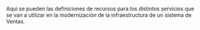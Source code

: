 Aqui se pueden las definiciones de recursos para los distintos servicios que se van a utilizar en la modernización de la infraestructura de un sistema de Ventas.
